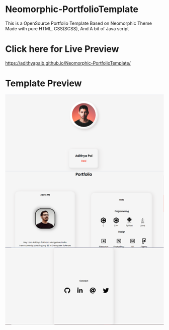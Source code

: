 
# Neomorphic-PortfolioTemplate

This is a OpenSource Portfolio Template Based on Neomorphic Theme Made with pure HTML, CSS(SCSS), And A bit of Java script

# Click here for Live Preview

https://adithyapaib.github.io/Neomorphic-PortfolioTemplate/

# Template Preview
<img src="assets/img/preview-1.PNG"
     alt="template preview"
     style="float: left; margin-right: 10px;" />
<img src="assets/img/preview-2.PNG"
     alt="template preview"
     style="float: left; margin-right: 10px;" />
<img src="assets/img/preview-3.PNG"
      alt="template preview"
     style="float: left; margin-right: 10px;" />



